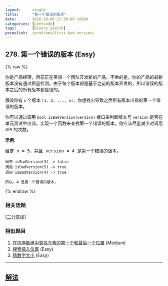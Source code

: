 ```yaml
---
layout:     single
title:      "第一个错误的版本"
date:       2016-10-05 21:30:00 +0800
categories: [Leetcode]
tags:       [Binary Search]
permalink:  /problems/first-bad-version/
---
```


## 278. 第一个错误的版本 (Easy)

{% raw %}

<p>你是产品经理，目前正在带领一个团队开发新的产品。不幸的是，你的产品的最新版本没有通过质量检测。由于每个版本都是基于之前的版本开发的，所以错误的版本之后的所有版本都是错的。</p>

<p>假设你有 <code>n</code> 个版本 <code>[1, 2, ..., n]</code>，你想找出导致之后所有版本出错的第一个错误的版本。</p>

<p>你可以通过调用&nbsp;<code>bool isBadVersion(version)</code>&nbsp;接口来判断版本号 <code>version</code> 是否在单元测试中出错。实现一个函数来查找第一个错误的版本。你应该尽量减少对调用 API 的次数。</p>

<p><strong>示例:</strong></p>

<pre>给定 n = 5，并且 version = 4 是第一个错误的版本。

<code>调用 isBadVersion(3) -&gt; false
调用 isBadVersion(5)&nbsp;-&gt; true
调用 isBadVersion(4)&nbsp;-&gt; true

所以，4 是第一个错误的版本。&nbsp;</code></pre>

{% endraw %}

### 相关话题
  [[二分查找](https://github.com/openset/leetcode/tree/master/tag/binary-search/README.md)]

### 相似题目
  1. [在排序数组中查找元素的第一个和最后一个位置](/problems/find-first-and-last-position-of-element-in-sorted-array) (Medium)
  1. [搜索插入位置](/problems/search-insert-position) (Easy)
  1. [猜数字大小](/problems/guess-number-higher-or-lower) (Easy)

---

## [解法](https://github.com/openset/leetcode/tree/master/problems/first-bad-version)
